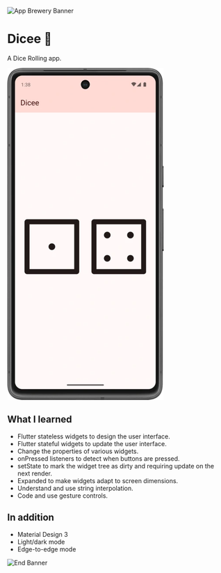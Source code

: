 ![App Brewery Banner](https://github.com/londonappbrewery/Images/blob/master/AppBreweryBanner.png)

# Dicee 🎲

A Dice Rolling app.

![img.png](img.webp)

## What I learned

- Flutter stateless widgets to design the user interface.
- Flutter stateful widgets to update the user interface.
- Change the properties of various widgets.
- onPressed listeners to detect when buttons are pressed.
- setState to mark the widget tree as dirty and requiring update on the next render.
- Expanded to make widgets adapt to screen dimensions.
- Understand and use string interpolation.
- Code and use gesture controls.

## In addition

- Material Design 3
- Light/dark mode
- Edge-to-edge mode

![End Banner](https://github.com/londonappbrewery/Images/blob/master/readme-end-banner.png)
